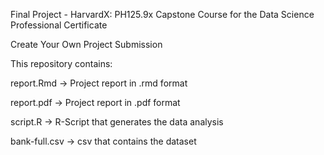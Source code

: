 Final Project - HarvardX: PH125.9x Capstone Course for the Data Science Professional Certificate

Create Your Own Project Submission

This repository contains:

report.Rmd -> Project report in .rmd format

report.pdf -> Project report in .pdf format

script.R -> R-Script that generates the data analysis

bank-full.csv -> csv that contains the dataset
